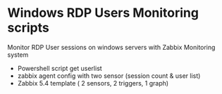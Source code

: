 # Windows RDP Users Monitoring scripts
Monitor RDP User sessions on windows servers with Zabbix Monitoring system

* Powershell script get userlist
* zabbix agent config with two sensor (session count & user list)
* Zabbix 5.4 template ( 2 sensors, 2 triggers, 1 graph)


